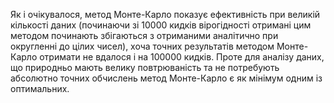 Як і очікувалося, метод Монте-Карло показує ефективність при великій кількості даних (починаючи зі 10000 кидків вірогідності отримані цим методом починають збігаються з отриманими аналітично при округленні до цілих чисел), хоча точних результатів методом Монте-Карло отримати не вдалося і на 100000 кидків.
Проте для аналізу даних, що природньо мають велику повтрюваність та не потребують абсолютно точних обчислень метод Монте-Карло є як мінімум одним із оптимальних.
